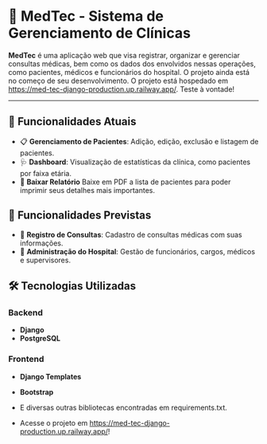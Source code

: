 # 🏥 MedTec - Sistema de Gerenciamento de Clínicas

**MedTec** é uma aplicação web que visa registrar, organizar e gerenciar consultas médicas, bem como os dados dos envolvidos nessas operações, como pacientes, médicos e funcionários do hospital. O projeto ainda está no começo de seu desenvolvimento. O projeto está hospedado em https://med-tec-django-production.up.railway.app/. Teste à vontade!

---

## 🚀 Funcionalidades Atuais

- 📋 **Gerenciamento de Pacientes**: Adição, edição, exclusão e listagem de pacientes.
- 🩺 **Dashboard**: Visualização de estatísticas da clínica, como pacientes por faixa etária.
- 📑 **Baixar Relatório** Baixe em PDF a lista de pacientes para poder imprimir seus detalhes mais importantes.

## 💫 Funcionalidades Previstas

- 🥼 **Registro de Consultas**: Cadastro de consultas médicas com suas informações.
- 🔧 **Administração do Hospital**: Gestão de funcionários, cargos, médicos e supervisores.

## 🛠️ Tecnologias Utilizadas

### Backend
- **Django**
- **PostgreSQL**

### Frontend
- **Django Templates**
- **Bootstrap**

- E diversas outras bibliotecas encontradas em requirements.txt.

- Acesse o projeto em https://med-tec-django-production.up.railway.app/!
